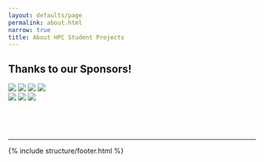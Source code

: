 ```yaml
---
layout: defaults/page
permalink: about.html
narrow: true
title: About HPC Student Projects
---
```


## Thanks to our Sponsors!

<div class="row">
  <div class="column">
    <img src="images/sponsors/sdsc.png"">
    <img src="images/sponsors/amd.png"">
    <img src="images/sponsors/nvidia.png"">
    <img src="images/sponsors/Azure.png"">
  </div>
  <div class="column">
    <img src="images/sponsors/ucsd.png"">
    <img src="images/sponsors/Dell.png"">
    <img src="images/sponsors/Amazon.png"">
  </div>
</div>

<p>&nbsp; </p>
<p>&nbsp; </p>
<hr>
 {% include structure/footer.html %}
